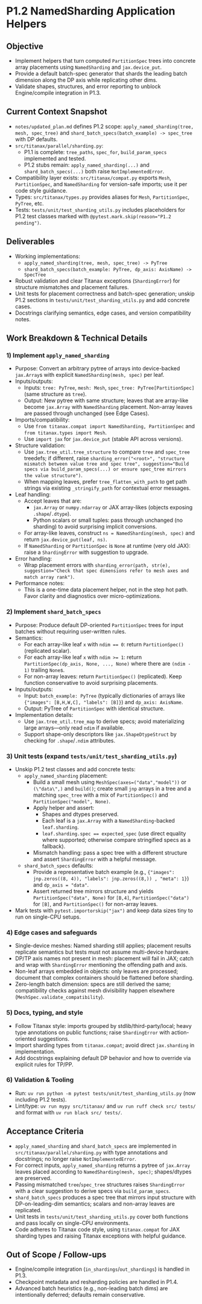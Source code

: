 # P1.2 NamedSharding Application Helpers

## Objective
- Implement helpers that turn computed `PartitionSpec` trees into concrete array placements using `NamedSharding` and `jax.device_put`.
- Provide a default batch-spec generator that shards the leading batch dimension along the DP axis while replicating other dims.
- Validate shapes, structures, and error reporting to unblock Engine/compile integration in P1.3.

## Current Context Snapshot
- `notes/updated_plan.md` defines P1.2 scope: `apply_named_sharding(tree, mesh, spec_tree)` and `shard_batch_specs(batch_example) -> spec_tree` with DP defaults.
- `src/titanax/parallel/sharding.py`:
  - P1.1 is complete: `tree_paths`, `spec_for`, `build_param_specs` implemented and tested.
  - P1.2 stubs remain: `apply_named_sharding(...)` and `shard_batch_specs(...)` both raise `NotImplementedError`.
- Compatibility layer exists: `src/titanax/compat.py` exports `Mesh`, `PartitionSpec`, and `NamedSharding` for version-safe imports; use it per code style guidance.
- Types: `src/titanax/types.py` provides aliases for `Mesh`, `PartitionSpec`, `PyTree`, etc.
- Tests: `tests/unit/test_sharding_utils.py` includes placeholders for P1.2 test classes marked with `@pytest.mark.skip(reason="P1.2 pending")`.

## Deliverables
- Working implementations:
  - `apply_named_sharding(tree, mesh, spec_tree) -> PyTree`
  - `shard_batch_specs(batch_example: PyTree, dp_axis: AxisName) -> SpecTree`
- Robust validation and clear Titanax exceptions (`ShardingError`) for structure mismatches and placement failures.
- Unit tests for placement correctness and batch-spec generation; unskip P1.2 sections in `tests/unit/test_sharding_utils.py` and add concrete cases.
- Docstrings clarifying semantics, edge cases, and version compatibility notes.

## Work Breakdown & Technical Details

### 1) Implement `apply_named_sharding`
- Purpose: Convert an arbitrary pytree of arrays into device-backed `jax.Array`s with explicit `NamedSharding(mesh, spec)` per leaf.
- Inputs/outputs:
  - Inputs: `tree: PyTree`, `mesh: Mesh`, `spec_tree: PyTree[PartitionSpec]` (same structure as `tree`).
  - Output: New pytree with same structure; leaves that are array-like become `jax.Array` with `NamedSharding` placement. Non-array leaves are passed through unchanged (see Edge Cases).
- Imports/compatibility:
  - Use `from titanax.compat import NamedSharding, PartitionSpec` and `from titanax.types import Mesh`.
  - Use `import jax` for `jax.device_put` (stable API across versions).
- Structure validation:
  - Use `jax.tree_util.tree_structure` to compare `tree` and `spec_tree` treedefs; if different, raise `sharding_error("<root>", "structure mismatch between value tree and spec tree", suggestion="Build specs via build_param_specs(...) or ensure spec_tree mirrors the value structure")`.
  - When mapping leaves, prefer `tree_flatten_with_path` to get path strings via existing `_stringify_path` for contextual error messages.
- Leaf handling:
  - Accept leaves that are:
    - `jax.Array` or `numpy.ndarray` or JAX array-likes (objects exposing `.shape`/`.dtype`).
    - Python scalars or small tuples: pass through unchanged (no sharding) to avoid surprising implicit conversions.
  - For array-like leaves, construct `ns = NamedSharding(mesh, spec)` and return `jax.device_put(leaf, ns)`.
  - If `NamedSharding` or `PartitionSpec` is `None` at runtime (very old JAX): raise a `ShardingError` with suggestion to upgrade.
- Error handling:
  - Wrap placement errors with `sharding_error(path, str(e), suggestion="Check that spec dimensions refer to mesh axes and match array rank")`.
- Performance notes:
  - This is a one-time data placement helper, not in the step hot path. Favor clarity and diagnostics over micro-optimizations.

### 2) Implement `shard_batch_specs`
- Purpose: Produce default DP-oriented `PartitionSpec` trees for input batches without requiring user-written rules.
- Semantics:
  - For each array-like leaf `x` with `ndim == 0`: return `PartitionSpec()` (replicated scalar).
  - For each array-like leaf `x` with `ndim >= 1`: return `PartitionSpec(dp_axis, None, ..., None)` where there are `(ndim - 1)` trailing `None`s.
  - For non-array leaves: return `PartitionSpec()` (replicated). Keep function conservative to avoid surprising placements.
- Inputs/outputs:
  - Input: `batch_example: PyTree` (typically dictionaries of arrays like `{"images": [B,H,W,C], "labels": [B]}`) and `dp_axis: AxisName`.
  - Output: PyTree of `PartitionSpec` with identical structure.
- Implementation details:
  - Use `jax.tree_util.tree_map` to derive specs; avoid materializing large arrays—only read `ndim` if available.
  - Support shape-only descriptors like `jax.ShapeDtypeStruct` by checking for `.shape`/`.ndim` attributes.

### 3) Unit tests (expand `tests/unit/test_sharding_utils.py`)
- Unskip P1.2 test classes and add concrete tests:
  - `apply_named_sharding` placement:
    - Build a small mesh using `MeshSpec(axes=("data","model"))` or `(\"data\",)` and `build()`; create small `jnp` arrays in a tree and a matching `spec_tree` with a mix of `PartitionSpec()` and `PartitionSpec("model", None)`.
    - Apply helper and assert:
      - Shapes and dtypes preserved.
      - Each leaf is a `jax.Array` with a `NamedSharding`-backed `leaf.sharding`.
      - `leaf.sharding.spec == expected_spec` (use direct equality where supported; otherwise compare stringified specs as a fallback).
    - Mismatch handling: pass a spec tree with a different structure and assert `ShardingError` with a helpful message.
  - `shard_batch_specs` defaults:
    - Provide a representative batch example (e.g., `{"images": jnp.zeros((8, 4)), "labels": jnp.zeros((8,)) , "meta": 1}`) and `dp_axis = "data"`.
    - Assert returned tree mirrors structure and yields `PartitionSpec("data", None)` for `[B,4]`, `PartitionSpec("data")` for `[B]`, and `PartitionSpec()` for non-array leaves.
- Mark tests with `pytest.importorskip("jax")` and keep data sizes tiny to run on single-CPU setups.

### 4) Edge cases and safeguards
- Single-device meshes: Named sharding still applies; placement results replicate semantics but tests must not assume multi-device hardware.
- DP/TP axis names not present in mesh: placement will fail in JAX; catch and wrap with `ShardingError` mentioning the offending path and axis.
- Non-leaf arrays embedded in objects: only leaves are processed; document that complex containers should be flattened before sharding.
- Zero-length batch dimension: specs are still derived the same; compatibility checks against mesh divisibility happen elsewhere (`MeshSpec.validate_compatibility`).

### 5) Docs, typing, and style
- Follow Titanax style: imports grouped by stdlib/third-party/local; heavy type annotations on public functions; raise `ShardingError` with action-oriented suggestions.
- Import sharding types from `titanax.compat`; avoid direct `jax.sharding` in implementation.
- Add docstrings explaining default DP behavior and how to override via explicit rules for TP/PP.

### 6) Validation & Tooling
- Run: `uv run python -m pytest tests/unit/test_sharding_utils.py` (now including P1.2 tests).
- Lint/type: `uv run mypy src/titanax/` and `uv run ruff check src/ tests/` and format with `uv run black src/ tests/`.

## Acceptance Criteria
- `apply_named_sharding` and `shard_batch_specs` are implemented in `src/titanax/parallel/sharding.py` with type annotations and docstrings; no longer raise `NotImplementedError`.
- For correct inputs, `apply_named_sharding` returns a pytree of `jax.Array` leaves placed according to `NamedSharding(mesh, spec)`; shapes/dtypes are preserved.
- Passing mismatched `tree`/`spec_tree` structures raises `ShardingError` with a clear suggestion to derive specs via `build_param_specs`.
- `shard_batch_specs` produces a spec tree that mirrors input structure with DP-on-leading-dim semantics; scalars and non-array leaves are replicated.
- Unit tests in `tests/unit/test_sharding_utils.py` cover both functions and pass locally on single-CPU environments.
- Code adheres to Titanax code style, using `titanax.compat` for JAX sharding types and raising Titanax exceptions with helpful guidance.

## Out of Scope / Follow-ups
- Engine/compile integration (`in_shardings`/`out_shardings`) is handled in P1.3.
- Checkpoint metadata and resharding policies are handled in P1.4.
- Advanced batch heuristics (e.g., non-leading batch dims) are intentionally deferred; defaults remain conservative.

